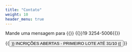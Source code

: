 ```yaml
---
title: "Contato"
weight: 10
header_menu: true
---
```


Mande uma mensagem para {{<icon class="fa fa-whatsapp">}}&nbsp;{{<link href="http://wa.me/551932545006">}}19 3254-5006{{</link>}}

{{<button href="https://www.e-inscricao.com/wonhyo/atualizacao-kukkiwon">}}
INCRIÇÕES ABERTAS - PRIMEIRO LOTE ATÉ 31/10
{{</button>}}